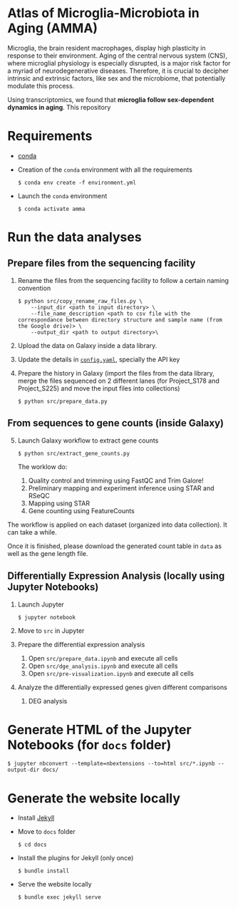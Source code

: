 Atlas of Microglia-Microbiota in Aging (AMMA)
=============================================

Microglia, the brain resident macrophages, display high plasticity in response to their environment. Aging of the central nervous system (CNS), where microglial physiology is especially disrupted, is a major risk factor for a myriad of neurodegenerative diseases. Therefore, it is crucial to decipher intrinsic and extrinsic factors, like sex and the microbiome, that potentially modulate this process.

Using transcriptomics, we found that **microglia follow sex-dependent dynamics in aging**. This repository 

# Requirements

- [conda](https://docs.conda.io/en/latest/miniconda.html)
- Creation of the `conda` environment with all the requirements

    ```
    $ conda env create -f environment.yml
    ```

- Launch the `conda` environment

    ```
    $ conda activate amma
    ```

# Run the data analyses

## Prepare files from the sequencing facility

1. Rename the files from the sequencing facility to follow a certain naming convention

    ```
    $ python src/copy_rename_raw_files.py \
        --input_dir <path to input directory> \
        --file_name_description <path to csv file with the correspondance between directory structure and sample name (from the Google drive)> \
        --output_dir <path to output directory>\
    ```

2. Upload the data on Galaxy inside a data library.
3. Update the details in [`config.yaml`](config.yaml), specially the API key
4. Prepare the history in Galaxy (import the files from the data library, merge the files sequenced on 2 different lanes (for Project_S178 and Project_S225) and move the input files into collections)

    ```
    $ python src/prepare_data.py
    ```

## From sequences to gene counts (inside Galaxy)

5. Launch Galaxy workflow to extract gene counts

    ```
    $ python src/extract_gene_counts.py
    ```

    The worklow do:
    1. Quality control and trimming using FastQC and Trim Galore!
    2. Preliminary mapping and experiment inference using STAR and RSeQC
    3. Mapping using STAR
    4. Gene counting using FeatureCounts

The workflow is applied on each dataset (organized into data collection). It can take a while.

Once it is finished, please download the generated count table in `data` as well as the gene length file.

## Differentially Expression Analysis (locally using Jupyter Notebooks)

1. Launch Jupyter

    ```
    $ jupyter notebook
    ```

2. Move to `src` in Jupyter
3. Prepare the differential expression analysis
    1. Open `src/prepare_data.ipynb` and execute all cells
    2. Open `src/dge_analysis.ipynb` and execute all cells
    3. Open `src/pre-visualization.ipynb` and execute all cells
4. Analyze the differentially expressed genes given different comparisons
    1.  DEG analysis

# Generate HTML of the Jupyter Notebooks (for `docs` folder)

```
$ jupyter nbconvert --template=nbextensions --to=html src/*.ipynb --output-dir docs/
```

# Generate the website locally

- Install [Jekyll](https://jekyllrb.com/docs/installation/)
- Move to `docs` folder

    ```
    $ cd docs
    ```
    
- Install the plugins for Jekyll (only once)

    ```
    $ bundle install
    ```

- Serve the website locally

    ```
    $ bundle exec jekyll serve
    ```

